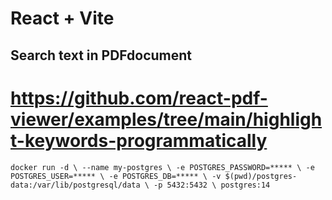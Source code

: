 # React + Vite

## Search text in PDFdocument

# https://github.com/react-pdf-viewer/examples/tree/main/highlight-keywords-programmatically

`docker run -d \
  --name my-postgres \
  -e POSTGRES_PASSWORD=***** \
  -e POSTGRES_USER=***** \
  -e POSTGRES_DB=***** \
  -v $(pwd)/postgres-data:/var/lib/postgresql/data \
  -p 5432:5432 \
  postgres:14`